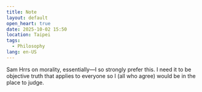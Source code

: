 ```yaml
---
title: Note
layout: default
open_heart: true
date: 2025-10-02 15:50
location: Taipei
tags: 
  - Philosophy
lang: en-US
---
```


Sam Hrrs on morality, essentially—I so strongly prefer this. I need it to be objective truth that applies to everyone so I (all who agree) would be in the place to judge.
